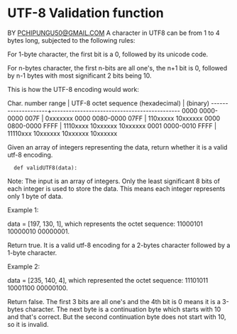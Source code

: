 # UTF-8 Validation function
BY PCHIPUNGU50@GMAIL.COM
A character in UTF8 can be from 1 to 4 bytes long, subjected to the following rules:

For 1-byte character, the first bit is a 0, followed by its unicode code.

For n-bytes character, the first n-bits are all one's, the n+1 bit is 0, followed by n-1 bytes with most significant 2 bits being 10.

This is how the UTF-8 encoding would work:

Char. number range  |        UTF-8 octet sequence
      (hexadecimal)    |              (binary)
   --------------------+---------------------------------------------
   0000 0000-0000 007F | 0xxxxxxx
   0000 0080-0000 07FF | 110xxxxx 10xxxxxx
   0000 0800-0000 FFFF | 1110xxxx 10xxxxxx 10xxxxxx
   0001 0000-0010 FFFF | 11110xxx 10xxxxxx 10xxxxxx 10xxxxxx

Given an array of integers representing the data, return whether it is a valid utf-8 encoding.

      def validUTF8(data):

Note: The input is an array of integers. Only the least significant 8 bits of each integer is used to store the data. This means each integer represents only 1 byte of data.

Example 1:

data = [197, 130, 1], which represents the octet sequence: 11000101
  10000010 00000001.

Return true. It is a valid utf-8 encoding for a 2-bytes character followed by a 1-byte character.

Example 2:

data = [235, 140, 4], which represented the octet sequence: 11101011 10001100 00000100.

Return false. The first 3 bits are all one's and the 4th bit is 0 means it is a 3-bytes character. The next byte is a continuation byte which starts with 10 and that's correct. But the second continuation byte does not start with 10, so it is invalid.
